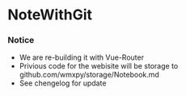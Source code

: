 # NoteWithGit

### Notice

-   We are re-building it with Vue-Router
-   Privious code for the webisite will be storage to github.com/wmxpy/storage/Notebook.md
- See chengelog for update
